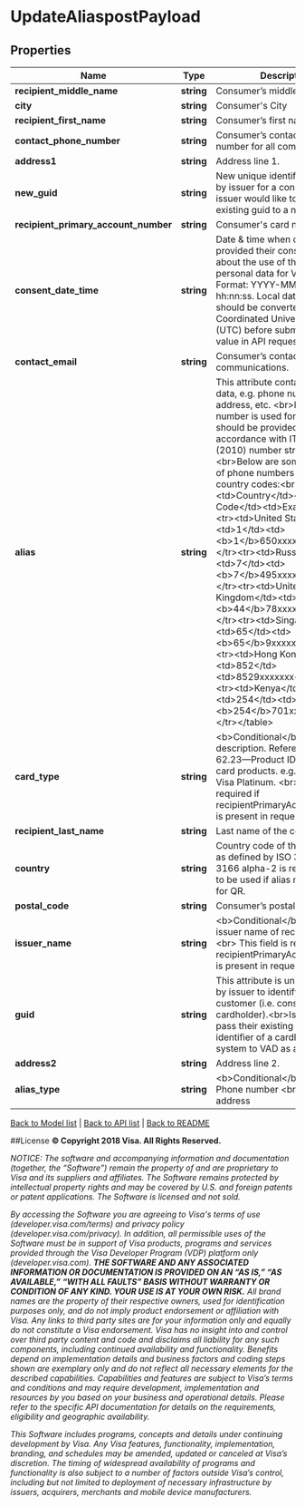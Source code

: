 # UpdateAliaspostPayload

## Properties
Name | Type | Description | Notes
------------ | ------------- | ------------- | -------------
**recipient_middle_name** | **string** | Consumer’s middle name. | [optional] 
**city** | **string** | Consumer&#39;s City | [optional] 
**recipient_first_name** | **string** | Consumer’s first name. | [optional] 
**contact_phone_number** | **string** | Consumer’s contact phone number for all communications. | [optional] 
**address1** | **string** | Address line 1. | [optional] 
**new_guid** | **string** | New unique identifier generated by issuer for a consumer if issuer would like to change the existing guid to a new value. | [optional] 
**recipient_primary_account_number** | **string** | Consumer&#39;s card number. | [optional] 
**consent_date_time** | **string** | Date &amp; time when consumer has provided their consent to issuer about the use of their personal personal data for VAD service. Format: YYYY-MM-DD hh:nn:ss.  Local date and time should be converted to Coordinated Universal Time (UTC) before submitting this value in API request. | [optional] 
**contact_email** | **string** | Consumer’s contact email for all communications. | [optional] 
**alias** | **string** | This attribute contains the alias data, e.g. phone number, email address, etc. &lt;br&gt;If phone number is used for alias, this should be provided in accordance with ITU-T E.164 (2010) number structure.&lt;br&gt;Below are some examples of phone numbers with different country codes:&lt;br&gt;&lt;table&gt;&lt;tr&gt;&lt;td&gt;Country&lt;/td&gt;&lt;td&gt;Country Code&lt;/td&gt;&lt;td&gt;Examples&lt;/td&gt;&lt;tr&gt;&lt;td&gt;United States&lt;/td&gt;&lt;td&gt;1&lt;/td&gt;&lt;td&gt;&lt;b&gt;1&lt;/b&gt;650xxxxxxx&lt;/td&gt;&lt;/tr&gt;&lt;tr&gt;&lt;td&gt;Russia&lt;/td&gt;&lt;td&gt;7&lt;/td&gt;&lt;td&gt;&lt;b&gt;7&lt;/b&gt;495xxxxxxx&lt;/td&gt;&lt;/tr&gt;&lt;tr&gt;&lt;td&gt;United Kingdom&lt;/td&gt;&lt;td&gt;44&lt;/td&gt;&lt;td&gt;&lt;b&gt;44&lt;/b&gt;78xxxxxxxx&lt;/td&gt;&lt;/tr&gt;&lt;tr&gt;&lt;td&gt;Singapore&lt;/td&gt;&lt;td&gt;65&lt;/td&gt;&lt;td&gt;&lt;b&gt;65&lt;/b&gt;9xxxxxxx&lt;/td&gt;&lt;/tr&gt;&lt;tr&gt;&lt;td&gt;Hong Kong&lt;/td&gt;&lt;td&gt;852&lt;/td&gt;&lt;td&gt;8529xxxxxxx&lt;/td&gt;&lt;/tr&gt;&lt;tr&gt;&lt;td&gt;Kenya&lt;/td&gt;&lt;td&gt;254&lt;/td&gt;&lt;td&gt;&lt;b&gt;254&lt;/b&gt;701xxxxxx&lt;/td&gt;&lt;/tr&gt;&lt;/table&gt; | [optional] 
**card_type** | **string** | &lt;b&gt;Conditional&lt;/b&gt;. Card type description. Reference to Field 62.23—Product ID of available card products. e.g. Visa Classic, Visa Platinum. &lt;br&gt;This field is required if recipientPrimaryAccountNumber is present in request | [optional] 
**recipient_last_name** | **string** | Last name of the consumer. | [optional] 
**country** | **string** | Country code of the consumer as defined by ISO 3166.  ISO 3166 alpha-2 is recommended to be used if alias may be used for QR. | [optional] 
**postal_code** | **string** | Consumer’s postal code | [optional] 
**issuer_name** | **string** | &lt;b&gt;Conditional&lt;/b&gt;. This is the issuer name of recipient’s card.&lt;br&gt; This field is required if recipientPrimaryAccountNumber is present in request | [optional] 
**guid** | **string** | This attribute is uniquely used by issuer to identify their customer (i.e. consumer cardholder).&lt;br&gt;Issuer may pass their existing unique identifier of a cardholder of their system to VAD as a guid. | 
**address2** | **string** | Address line 2. | [optional] 
**alias_type** | **string** | &lt;b&gt;Conditional&lt;/b&gt;. &lt;br&gt;“01” – Phone number &lt;br&gt;“02” – email address | [optional] 

[Back to Model list](../../README.md#documentation-for-models)   |   [Back to API list](../../README.md#documentation-for-api-endpoints)   |   [Back to README](../../README.md)



##License
**© Copyright 2018 Visa. All Rights Reserved.**

*NOTICE: The software and accompanying information and documentation (together, the “Software”) remain the property of
and are proprietary to Visa and its suppliers and affiliates. The Software remains protected by intellectual property
rights and may be covered by U.S. and foreign patents or patent applications. The Software is licensed and not sold.*

*By accessing the Software you are agreeing to Visa's terms of use (developer.visa.com/terms) and privacy policy (developer.visa.com/privacy).
In addition, all permissible uses of the Software must be in support of Visa products, programs and services provided
through the Visa Developer Program (VDP) platform only (developer.visa.com). **THE SOFTWARE AND ANY ASSOCIATED
INFORMATION OR DOCUMENTATION IS PROVIDED ON AN “AS IS,” “AS AVAILABLE,” “WITH ALL FAULTS” BASIS WITHOUT WARRANTY OR
CONDITION OF ANY KIND. YOUR USE IS AT YOUR OWN RISK.** All brand names are the property of their respective owners, used for identification purposes only, and do not imply
product endorsement or affiliation with Visa. Any links to third party sites are for your information only and equally
do not constitute a Visa endorsement. Visa has no insight into and control over third party content and code and disclaims
all liability for any such components, including continued availability and functionality. Benefits depend on implementation
details and business factors and coding steps shown are exemplary only and do not reflect all necessary elements for the
described capabilities. Capabilities and features are subject to Visa’s terms and conditions and may require development,
implementation and resources by you based on your business and operational details. Please refer to the specific
API documentation for details on the requirements, eligibility and geographic availability.*

*This Software includes programs, concepts and details under continuing development by Visa. Any Visa features,
functionality, implementation, branding, and schedules may be amended, updated or canceled at Visa’s discretion.
The timing of widespread availability of programs and functionality is also subject to a number of factors outside Visa’s control,
including but not limited to deployment of necessary infrastructure by issuers, acquirers, merchants and mobile device manufacturers.*